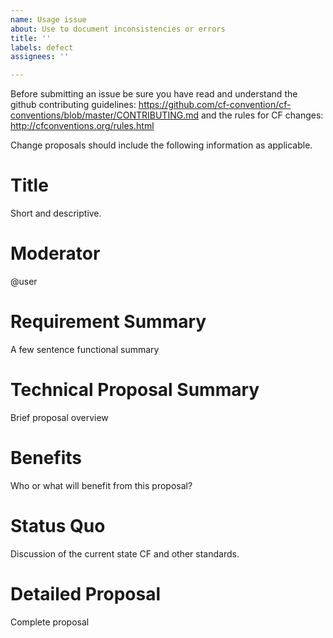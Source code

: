 ```yaml
---
name: Usage issue
about: Use to document inconsistencies or errors
title: ''
labels: defect
assignees: ''

---
```


Before submitting an issue be sure you have read and understand the github contributing guidelines: https://github.com/cf-convention/cf-conventions/blob/master/CONTRIBUTING.md and the rules for CF changes: http://cfconventions.org/rules.html

Change proposals should include the following information as applicable.

# Title
Short and descriptive.
# Moderator
@user
# Requirement Summary
A few sentence functional summary
# Technical Proposal Summary
Brief proposal overview
# Benefits
Who or what will benefit from this proposal?
# Status Quo
Discussion of the current state CF and other standards.
# Detailed Proposal
Complete proposal
